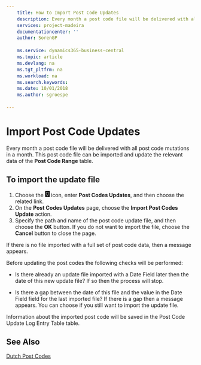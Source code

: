 ```yaml
---
    title: How to Import Post Code Updates
    description: Every month a post code file will be delivered with all post code mutations in a month. This post code file can be imported and update the relevant data of the Post Code Range table.
    services: project-madeira
    documentationcenter: ''
    author: SorenGP

    ms.service: dynamics365-business-central
    ms.topic: article
    ms.devlang: na
    ms.tgt_pltfrm: na
    ms.workload: na
    ms.search.keywords:
    ms.date: 10/01/2018
    ms.author: sgroespe

---
```

# Import Post Code Updates
Every month a post code file will be delivered with all post code mutations in a month. This post code file can be imported and update the relevant data of the **Post Code Range** table.  

## To import the update file  

1.  Choose the ![Search for Page or Report](../../media/ui-search/search_small.png "Search for Page or Report icon") icon, enter **Post Codes Updates**, and then choose the related link.  
2.  On the **Post Codes Updates** page, choose the **Import Post Codes Update** action.  
3.  Specify the path and name of the post code update file, and then choose the **OK** button. If you do not want to import the file, choose the **Cancel** button to close the page.  

If there is no file imported with a full set of post code data, then a message appears.  

Before updating the post codes the following checks will be performed:  

- Is there already an update file imported with a Date Field later then the date of this new update file? If so then the process will stop.  

- Is there a gap between the date of this file and the value in the Date Field field for the last imported file? If there is a gap then a message appears. You can choose if you still want to import the update file.  

Information about the imported post code will be saved in the Post Code Update Log Entry Table table.  

## See Also  
[Dutch Post Codes](dutch-post-codes.md)
